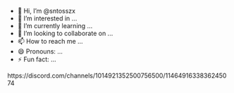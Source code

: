 - 👋 Hi, I’m @sntosszx
- 👀 I’m interested in ...
- 🌱 I’m currently learning ...
- 💞️ I’m looking to collaborate on ...
- 📫 How to reach me ...
- 😄 Pronouns: ...
- ⚡ Fun fact: ...

<!---
sntosszx/sntosszx is a ✨ special ✨ repository because its `README.md` (this file) appears on your GitHub profile.
You can click the Preview link to take a look at your changes.
--->https://discord.com/channels/1014921352500756500/1146491633836245074  
